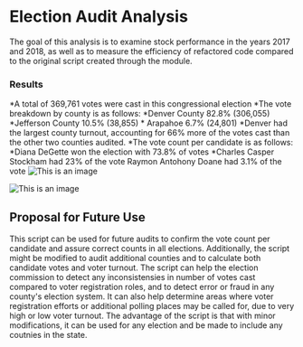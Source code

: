 # Election Audit Analysis
The goal of this analysis is to examine stock performance in the years 2017 and 2018, as well as to measure the efficiency of refactored code compared to the original script created through the module. 

### Results
*A total of 369,761 votes were cast in this congressional election
*The vote breakdown by county is as follows:
	*Denver County 82.8% (306,055)
	*Jefferson County 10.5% (38,855)
	* Arapahoe 6.7% (24,801)
	*Denver had the largest county turnout, accounting for 66% more of the votes cast than the other two counties audited. 
*The vote count per candidate is as follows:
	*Diana DeGette won the election with 73.8% of votes
	*Charles Casper Stockham had 23% of the vote
	Raymon Antohony Doane had 3.1% of the vote
![This is an image]()

![This is an image]()

## Proposal for Future Use

This script can be used for future audits to confirm the vote count per candidate and assure correct counts in all elections. 
Additionally, the script might be modified to audit additional counties and to calculate both candidate votes and voter turnout. 
The script can help the election commission to detect any inconsistensies in number of votes cast compared to voter registration roles, and to detect error or fraud in any county's election system. 
It can also help determine areas where voter registration efforts or additional polling places may be called for, due to very high or low voter turnout. 
The advantage of the script is that with minor modifications, it can be used for any election and be made to include any coutnies in the state. 
